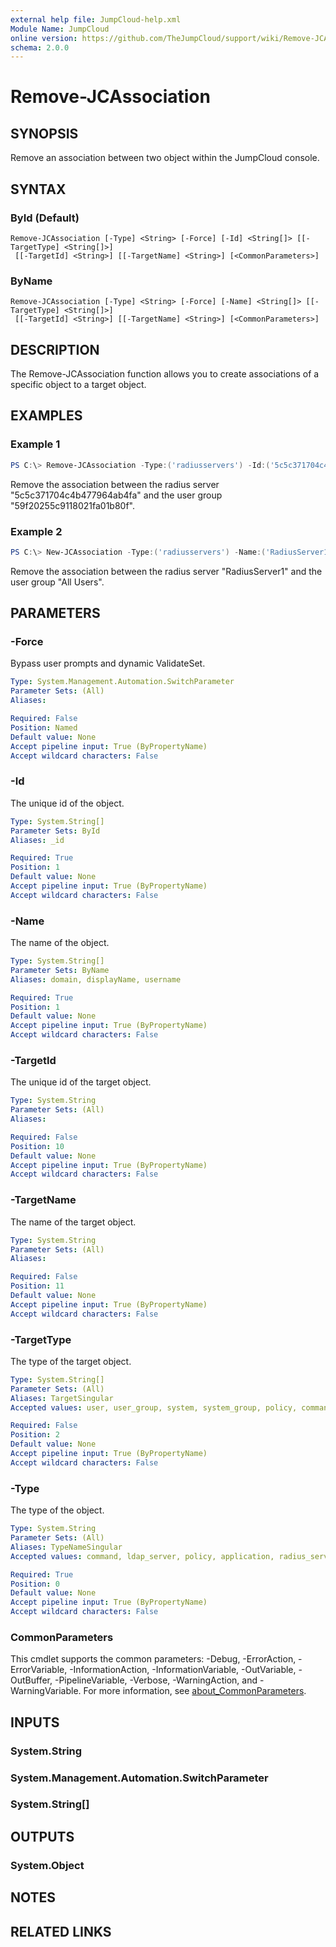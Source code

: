 ```yaml
---
external help file: JumpCloud-help.xml
Module Name: JumpCloud
online version: https://github.com/TheJumpCloud/support/wiki/Remove-JCAssociation
schema: 2.0.0
---
```


# Remove-JCAssociation

## SYNOPSIS
Remove an association between two object within the JumpCloud console.

## SYNTAX

### ById (Default)
```
Remove-JCAssociation [-Type] <String> [-Force] [-Id] <String[]> [[-TargetType] <String[]>]
 [[-TargetId] <String>] [[-TargetName] <String>] [<CommonParameters>]
```

### ByName
```
Remove-JCAssociation [-Type] <String> [-Force] [-Name] <String[]> [[-TargetType] <String[]>]
 [[-TargetId] <String>] [[-TargetName] <String>] [<CommonParameters>]
```

## DESCRIPTION
The Remove-JCAssociation function allows you to create associations of a specific object to a target object.

## EXAMPLES

### Example 1
```powershell
PS C:\> Remove-JCAssociation -Type:('radiusservers') -Id:('5c5c371704c4b477964ab4fa') -TargetType:('user_group') -TargetId:('59f20255c9118021fa01b80f')
```

Remove the association between the radius server "5c5c371704c4b477964ab4fa" and the user group "59f20255c9118021fa01b80f".

### Example 2
```powershell
PS C:\> New-JCAssociation -Type:('radiusservers') -Name:('RadiusServer1') -TargetType:('user_group') -TargetName:('All Users')
```

Remove the association between the radius server "RadiusServer1" and the user group "All Users".

## PARAMETERS

### -Force
Bypass user prompts and dynamic ValidateSet.

```yaml
Type: System.Management.Automation.SwitchParameter
Parameter Sets: (All)
Aliases:

Required: False
Position: Named
Default value: None
Accept pipeline input: True (ByPropertyName)
Accept wildcard characters: False
```

### -Id
The unique id of the object.

```yaml
Type: System.String[]
Parameter Sets: ById
Aliases: _id

Required: True
Position: 1
Default value: None
Accept pipeline input: True (ByPropertyName)
Accept wildcard characters: False
```

### -Name
The name of the object.

```yaml
Type: System.String[]
Parameter Sets: ByName
Aliases: domain, displayName, username

Required: True
Position: 1
Default value: None
Accept pipeline input: True (ByPropertyName)
Accept wildcard characters: False
```

### -TargetId
The unique id of the target object.

```yaml
Type: System.String
Parameter Sets: (All)
Aliases:

Required: False
Position: 10
Default value: None
Accept pipeline input: True (ByPropertyName)
Accept wildcard characters: False
```

### -TargetName
The name of the target object.

```yaml
Type: System.String
Parameter Sets: (All)
Aliases:

Required: False
Position: 11
Default value: None
Accept pipeline input: True (ByPropertyName)
Accept wildcard characters: False
```

### -TargetType
The type of the target object.

```yaml
Type: System.String[]
Parameter Sets: (All)
Aliases: TargetSingular
Accepted values: user, user_group, system, system_group, policy, command, application, g_suite, ldap_server, office_365, radius_server

Required: False
Position: 2
Default value: None
Accept pipeline input: True (ByPropertyName)
Accept wildcard characters: False
```

### -Type
The type of the object.

```yaml
Type: System.String
Parameter Sets: (All)
Aliases: TypeNameSingular
Accepted values: command, ldap_server, policy, application, radius_server, system_group, system, user_group, user, g_suite, office_365

Required: True
Position: 0
Default value: None
Accept pipeline input: True (ByPropertyName)
Accept wildcard characters: False
```

### CommonParameters
This cmdlet supports the common parameters: -Debug, -ErrorAction, -ErrorVariable, -InformationAction, -InformationVariable, -OutVariable, -OutBuffer, -PipelineVariable, -Verbose, -WarningAction, and -WarningVariable. For more information, see [about_CommonParameters](http://go.microsoft.com/fwlink/?LinkID=113216).

## INPUTS

### System.String

### System.Management.Automation.SwitchParameter

### System.String[]

## OUTPUTS

### System.Object
## NOTES

## RELATED LINKS
